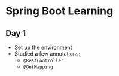 # Spring Boot Learning

## Day 1
- Set up the environment
- Studied a few annotations:
  - `@RestController`
  - `@GetMapping`
